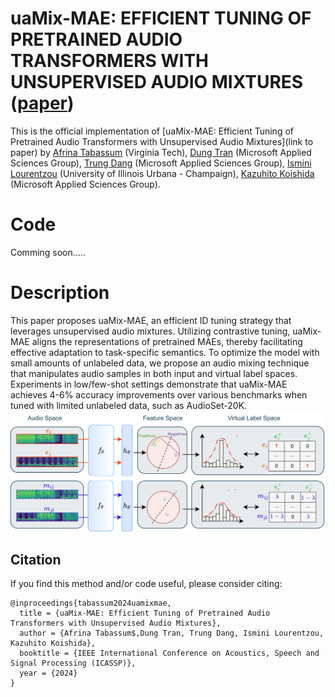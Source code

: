# uaMix-MAE: EFFICIENT TUNING OF PRETRAINED AUDIO TRANSFORMERS WITH UNSUPERVISED AUDIO MIXTURES ([paper](https://arxiv.org/abs/2403.09579))

This is the official implementation of [uaMix-MAE: Efficient Tuning of Pretrained Audio Transformers with Unsupervised Audio Mixtures](link to paper) by [Afrina Tabassum](https://sites.google.com/vt.edu/afrinatabassum/home) (Virginia Tech), [Dung Tran](https://www.microsoft.com/applied-sciences/people/dung-tran) (Microsoft Applied Sciences Group), [Trung Dang](https://www.microsoft.com/applied-sciences/people/trung-dang) (Microsoft Applied Sciences Group), [Ismini Lourentzou](https://isminoula.github.io/) (University of Illinois Urbana - Champaign), [Kazuhito Koishida](https://www.microsoft.com/applied-sciences/people/kazuhito-koishida) (Microsoft Applied Sciences Group).

# Code
Comming soon.....

# Description
This paper proposes uaMix-MAE, an efficient ID tuning strategy that leverages unsupervised audio mixtures. Utilizing contrastive tuning, uaMix-MAE aligns the representations of pretrained MAEs, thereby facilitating effective adaptation to task-specific semantics. To optimize the model with small amounts of unlabeled data, we propose an audio mixing technique that manipulates audio samples in both input and virtual label spaces. Experiments in low/few-shot settings demonstrate that uaMix-MAE achieves 4-6% accuracy improvements over various benchmarks when tuned with limited unlabeled data, such as AudioSet-20K.
![](images/overview.png)

## Citation

If you find this method and/or code useful, please consider citing:
```
@inproceedings{tabassum2024uamixmae,
  title = {uaMix-MAE: Efficient Tuning of Pretrained Audio Transformers with Unsupervised Audio Mixtures},
  author = {Afrina Tabassum$,Dung Tran, Trung Dang, Ismini Lourentzou, Kazuhito Koishida},
  booktitle = {IEEE International Conference on Acoustics, Speech and Signal Processing (ICASSP)},
  year = {2024}
}
```
